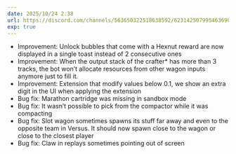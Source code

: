 ```yaml
---
date: 2025/10/24 2:38
url: https://discord.com/channels/563650322518638592/623142507995463690/1430973590127513746
exp: true
---
```

- Improvement: Unlock bubbles that come with a Hexnut reward are now displayed in a single toast instead of 2 consecutive ones
- Improvement: When the output stack of the crafter* has more than 3 tracks, the bot won’t allocate resources from other wagon inputs anymore just to fill it.
- Improvement: Extension that modify values below 0.1, we show an extra digit in the UI when applying the extension
- Bug fix: Marathon cartridge was missing in sandbox mode
- Bug fix: It wasn’t possible to pick from the compactor while it was compacting
- Bug fix: Slot wagon sometimes spawns its stuff far away and even to the opposite team in Versus. It should now spawn close to the wagon or close to the closest player
- Bug fix: Claw in replays sometimes pointing out of screen